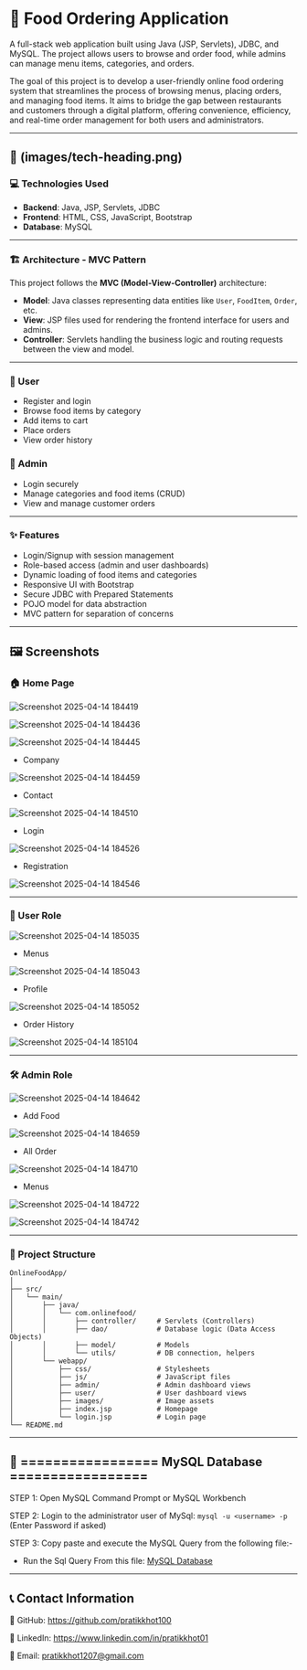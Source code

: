 # 🍔 Food Ordering Application

A full-stack web application built using Java (JSP, Servlets), JDBC, and MySQL. The project allows users to browse and order food, while admins can manage menu items, categories, and orders.

The goal of this project is to develop a user-friendly online food ordering system that streamlines the process of browsing menus, placing orders, and managing food items. It aims to bridge the gap between restaurants and customers through a digital platform, offering convenience, efficiency, and real-time order management for both users and administrators.

---

## 🧰 (images/tech-heading.png)

### 💻 Technologies Used

- **Backend**: Java, JSP, Servlets, JDBC  
- **Frontend**: HTML, CSS, JavaScript, Bootstrap  
- **Database**: MySQL  

---

### 🏗️ Architecture - MVC Pattern

This project follows the **MVC (Model-View-Controller)** architecture:

- **Model**: Java classes representing data entities like `User`, `FoodItem`, `Order`, etc.  
- **View**: JSP files used for rendering the frontend interface for users and admins.  
- **Controller**: Servlets handling the business logic and routing requests between the view and model.  

---

### 👤 User

- Register and login  
- Browse food items by category  
- Add items to cart  
- Place orders  
- View order history  

### 🔐 Admin

- Login securely  
- Manage categories and food items (CRUD)  
- View and manage customer orders  

---

### ✨ Features

- Login/Signup with session management  
- Role-based access (admin and user dashboards)  
- Dynamic loading of food items and categories  
- Responsive UI with Bootstrap  
- Secure JDBC with Prepared Statements  
- POJO model for data abstraction  
- MVC pattern for separation of concerns  

---

## 🖼️ Screenshots

 ### 🏠 Home Page
   
 ![Screenshot 2025-04-14 184419](https://github.com/user-attachments/assets/2e3faab6-4a1f-40f0-b295-665f523d166a)

 ![Screenshot 2025-04-14 184436](https://github.com/user-attachments/assets/a0fe2305-4358-44f9-a472-e6e4207e0128)

 ![Screenshot 2025-04-14 184445](https://github.com/user-attachments/assets/9389c4d7-87d4-45f5-a6f1-c9edb027a367)

 - Company
   
 ![Screenshot 2025-04-14 184459](https://github.com/user-attachments/assets/a709bbe9-9ca7-46c9-9802-feff2fa00d25)

 - Contact
   
 ![Screenshot 2025-04-14 184510](https://github.com/user-attachments/assets/f85c1916-e127-475f-bb34-d16de67bd359)

 - Login
   
 ![Screenshot 2025-04-14 184526](https://github.com/user-attachments/assets/5340475c-84ac-46ca-850b-f6b75ba6e469)
 
 - Registration
   
 ![Screenshot 2025-04-14 184546](https://github.com/user-attachments/assets/9ad60134-55f6-468c-8617-c44383e2cf76)

 ---
 
 ### 👤 User Role
 
 ![Screenshot 2025-04-14 185035](https://github.com/user-attachments/assets/9a93f232-f733-401d-be02-c2aca06bda4c)

 - Menus
   
 ![Screenshot 2025-04-14 185043](https://github.com/user-attachments/assets/3a1f2859-fb23-41a5-bb7b-90d0a0be9942)

 - Profile
   
 ![Screenshot 2025-04-14 185052](https://github.com/user-attachments/assets/aff9ef54-23d1-44d4-98a1-071c98f15bc2)

 - Order History
   
 ![Screenshot 2025-04-14 185104](https://github.com/user-attachments/assets/1fa07e6e-f5eb-4c16-b972-5ca7ea36d11c)

  ---
 
 ### 🛠️ Admin Role

 ![Screenshot 2025-04-14 184642](https://github.com/user-attachments/assets/6c86aa7b-b21f-42cc-ac06-c3db201e95c7)

 - Add Food
   
 ![Screenshot 2025-04-14 184659](https://github.com/user-attachments/assets/116d837e-b4e1-476c-af62-1f66d70dde56)

 - All Order
   
 ![Screenshot 2025-04-14 184710](https://github.com/user-attachments/assets/1fde895c-c8db-4e1f-9f87-feee354ac0f0)

 - Menus
   
 ![Screenshot 2025-04-14 184722](https://github.com/user-attachments/assets/79ae853d-815f-464a-b9f6-cba57d057d9b)

 ![Screenshot 2025-04-14 184742](https://github.com/user-attachments/assets/3a430e7d-dc7d-498d-8b40-0f92fac391a1)
 
---

### 📁 Project Structure

```
OnlineFoodApp/
│
├── src/
│   └── main/
│       ├── java/
│       │   └── com.onlinefood/
│       │       ├── controller/     # Servlets (Controllers)
│       │       ├── dao/            # Database logic (Data Access Objects)
│       │       ├── model/          # Models
│       │       └── utils/          # DB connection, helpers
│       └── webapp/
│           ├── css/                # Stylesheets
│           ├── js/                 # JavaScript files
│           ├── admin/              # Admin dashboard views
│           ├── user/               # User dashboard views
│           ├── images/             # Image assets
│           ├── index.jsp           # Homepage
│           └── login.jsp           # Login page
└── README.md
```
---

## 🍚 ================= MySQL Database =================

 STEP 1: Open MySQL Command Prompt or MySQL Workbench

 STEP 2: Login to the administrator user of MySql:
	 ```mysql -u <username> -p``` (Enter Password if asked)

 STEP 3: Copy paste and execute the MySQL Query from the following file:-
 - Run the Sql Query From this file: [MySQL Database](https://github.com/pratikkhot100/Online-Food_Application/blob/main/mysql_database.sql) 

---

 ## 📞 Contact Information

  🐙 GitHub: https://github.com/pratikkhot100

  💼 LinkedIn: https://www.linkedin.com/in/pratikkhot01

  📧 Email: pratikkhot1207@gmail.com
